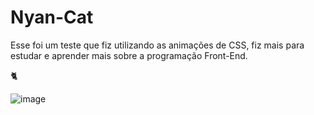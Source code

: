 # Nyan-Cat
Esse foi um teste que fiz utilizando as animações de CSS, fiz mais para estudar e aprender mais sobre a programação Front-End.


🐈

![image](https://user-images.githubusercontent.com/80486629/135774026-e9690e13-c8a5-47e3-baee-1d9f08cd3454.png)
